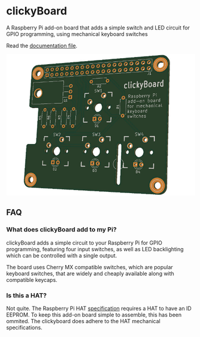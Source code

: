 # clickyBoard
A Raspberry Pi add-on board that adds a simple switch and LED circuit for GPIO programming, using mechanical keyboard switches

Read the [documentation file](Documentation/clickyBoard.pdf).

![clickyBoard PCB render](render.jpg)

## FAQ

### What does clickyBoard add to my Pi?

clickyBoard adds a simple circuit to your Raspberry Pi for GPIO programming, featuring four input switches, as well as LED backlighting which can be controlled with a single output.

The board uses Cherry MX compatible switches, which are popular keyboard switches, that are widely and cheaply available along with compatible keycaps.

### Is this a HAT?

Not quite. The Raspberry Pi HAT [specification](https://github.com/raspberrypi/hats) requires a HAT to have an ID EEPROM. To keep this add-on board simple to assemble, this has been ommited. The clickyboard does adhere to the HAT mechanical specifications.
